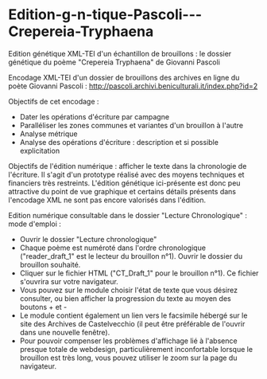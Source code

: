 # Edition-g-n-tique-Pascoli---Crepereia-Tryphaena
Edition génétique XML-TEI d'un échantillon de brouillons : le dossier génétique du poème "Crepereia Tryphaena" de Giovanni Pascoli

Encodage XML-TEI d'un dossier de brouillons des archives en ligne du poète Giovanni Pascoli : http://pascoli.archivi.beniculturali.it/index.php?id=2

Objectifs de cet encodage : 
- Dater les opérations d'écriture par campagne 
- Paralléliser les zones communes et variantes d'un brouillon à l'autre
- Analyse métrique
- Analyse des opérations d'écriture : description et si possible explicitation

Objectifs de l'édition numérique : afficher le texte dans la chronologie de l'écriture. Il s'agit d'un prototype réalisé avec des moyens techniques et financiers très restreints. L'édition génétique ici-présente est donc peu attractive du point de vue graphique et certains détails présents dans l'encodage XML ne sont pas encore valorisés dans l'édition. 

Edition numérique consultable dans le dossier "Lecture Chronologique" : mode d'emploi : 
- Ouvrir le dossier "Lecture chronologique"
- Chaque poème est numéroté dans l'ordre chronologique  ("reader_draft_1" est le lecteur du brouillon n°1). Ouvrir le dossier du brouillon souhaité.
- Cliquer sur le fichier HTML ("CT_Draft_1" pour le brouillon n°1). Ce fichier s'ouvrira sur votre navigateur.
- Vous pouvez sur le module choisir l'état de texte que vous désirez consulter, ou bien afficher la progression du texte au moyen des boutons + et -
- Le module contient également un lien vers le facsimile hébergé sur le site des Archives de Castelvecchio (il peut être préférable de l'ouvrir dans une nouvelle fenêtre). 
- Pour pouvoir compenser les problèmes d'affichage lié à l'absence presque totale de webdesign, particulièrement inconfortable lorsque le brouillon est très long, vous pouvez utiliser le zoom sur la page du navigateur. 

